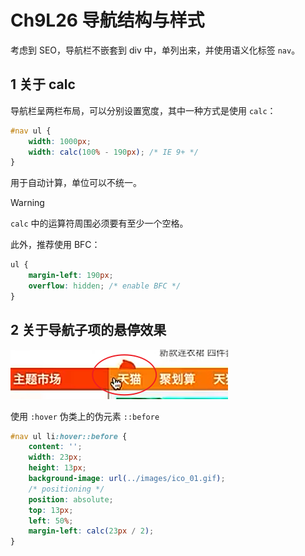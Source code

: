 # Ch9L26 导航结构与样式



考虑到 SEO，导航栏不嵌套到 div 中，单列出来，并使用语义化标签 `nav`。

## 1 关于 calc

导航栏呈两栏布局，可以分别设置宽度，其中一种方式是使用 `calc`：

```css
#nav ul {
    width: 1000px;
    width: calc(100% - 190px); /* IE 9+ */
}
```

用于自动计算，单位可以不统一。

> [!Warning]
>
> `calc` 中的运算符周围必须要有至少一个空格。



此外，推荐使用 BFC：

```css
ul {
    margin-left: 190px;
    overflow: hidden; /* enable BFC */
}
```



## 2 关于导航子项的悬停效果

![nav item hover effect](../assets/26-1.png)

使用 `:hover` 伪类上的伪元素 `::before`

```css
#nav ul li:hover::before {
    content: '';
    width: 23px;
    height: 13px;
    background-image: url(../images/ico_01.gif);
    /* positioning */
    position: absolute;
    top: 13px;
    left: 50%;
    margin-left: calc(23px / 2);
}
```

